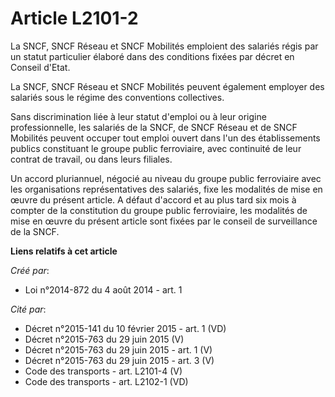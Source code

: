 # Article L2101-2

La SNCF, SNCF Réseau et SNCF Mobilités emploient des salariés régis par un statut particulier élaboré dans des conditions
fixées par décret en Conseil d'Etat. 

La SNCF, SNCF Réseau et SNCF Mobilités peuvent également employer des salariés sous le régime des conventions collectives. 

Sans discrimination liée à leur statut d'emploi ou à leur origine professionnelle, les salariés de la SNCF, de SNCF Réseau et
de SNCF Mobilités peuvent occuper tout emploi ouvert dans l'un des établissements publics constituant le groupe public
ferroviaire, avec continuité de leur contrat de travail, ou dans leurs filiales. 

Un accord pluriannuel, négocié au niveau du groupe public ferroviaire avec les organisations représentatives des salariés,
fixe les modalités de mise en œuvre du présent article. A défaut d'accord et au plus tard six mois à compter de la
constitution du groupe public ferroviaire, les modalités de mise en œuvre du présent article sont fixées par le conseil de
surveillance de la SNCF.

**Liens relatifs à cet article**

_Créé par_:

  - Loi n°2014-872 du 4 août 2014 - art. 1

_Cité par_:

  - Décret n°2015-141 du 10 février 2015 - art. 1 (VD)
  - Décret n°2015-763 du 29 juin 2015 (V)
  - Décret n°2015-763 du 29 juin 2015 - art. 1 (V)
  - Décret n°2015-763 du 29 juin 2015 - art. 3 (V)
  - Code des transports - art. L2101-4 (V)
  - Code des transports - art. L2102-1 (VD)
